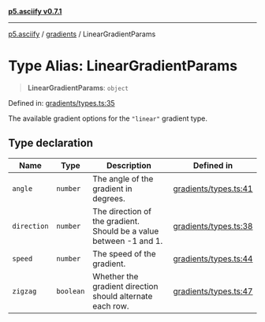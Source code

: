 [**p5.asciify v0.7.1**](../../../README.md)

***

[p5.asciify](../../../README.md) / [gradients](../README.md) / LinearGradientParams

# Type Alias: LinearGradientParams

> **LinearGradientParams**: `object`

Defined in: [gradients/types.ts:35](https://github.com/humanbydefinition/p5-asciify/blob/4734d27c518ba68f3f98eba448e4499dc8c97158/src/lib/gradients/types.ts#L35)

The available gradient options for the `"linear"` gradient type.

## Type declaration

| Name | Type | Description | Defined in |
| ------ | ------ | ------ | ------ |
| <a id="angle"></a> `angle` | `number` | The angle of the gradient in degrees. | [gradients/types.ts:41](https://github.com/humanbydefinition/p5-asciify/blob/4734d27c518ba68f3f98eba448e4499dc8c97158/src/lib/gradients/types.ts#L41) |
| <a id="direction"></a> `direction` | `number` | The direction of the gradient. Should be a value between -1 and 1. | [gradients/types.ts:38](https://github.com/humanbydefinition/p5-asciify/blob/4734d27c518ba68f3f98eba448e4499dc8c97158/src/lib/gradients/types.ts#L38) |
| <a id="speed"></a> `speed` | `number` | The speed of the gradient. | [gradients/types.ts:44](https://github.com/humanbydefinition/p5-asciify/blob/4734d27c518ba68f3f98eba448e4499dc8c97158/src/lib/gradients/types.ts#L44) |
| <a id="zigzag"></a> `zigzag` | `boolean` | Whether the gradient direction should alternate each row. | [gradients/types.ts:47](https://github.com/humanbydefinition/p5-asciify/blob/4734d27c518ba68f3f98eba448e4499dc8c97158/src/lib/gradients/types.ts#L47) |
